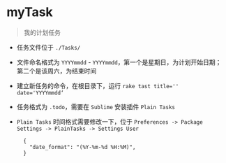 # myTask

> 我的计划任务

- 任务文件位于 `./Tasks/`
- 文件命名格式为 `YYYYmmdd` - `YYYYmmdd`，第一个是星期日，为计划开始日期；第二个是该周六，为结束时间
- 建立新任务的命令，在根目录下，运行 `rake tast title='' date='YYYYmmdd‘`
- 任务格式为 `.todo`，需要在 `Sublime` 安装插件 `Plain Tasks`
- `Plain Tasks` 时间格式需要修改一下，位于 `Preferences -> Package Settings -> PlainTasks -> Settings User`
    
        {
          "date_format": "(%Y-%m-%d %H:%M)",
        }
